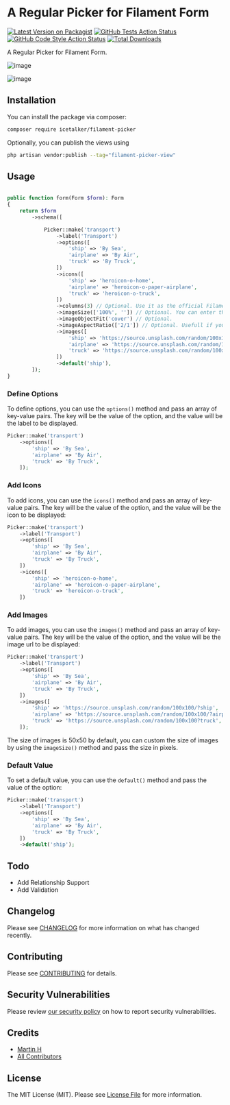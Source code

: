# A Regular Picker for Filament Form

[![Latest Version on Packagist](https://img.shields.io/packagist/v/icetalker/filament-picker.svg?style=flat-square)](https://packagist.org/packages/icetalker/filament-picker)
[![GitHub Tests Action Status](https://img.shields.io/github/actions/workflow/status/icetalker/filament-picker/run-tests.yml?branch=main&label=tests&style=flat-square)](https://github.com/icetalker/filament-picker/actions?query=workflow%3Arun-tests+branch%3Amain)
[![GitHub Code Style Action Status](https://img.shields.io/github/actions/workflow/status/icetalker/filament-picker/fix-php-code-style-issues.yml?branch=main&label=code%20style&style=flat-square)](https://github.com/icetalker/filament-picker/actions?query=workflow%3A"Fix+PHP+code+style+issues"+branch%3Amain)
[![Total Downloads](https://img.shields.io/packagist/dt/icetalker/filament-picker.svg?style=flat-square)](https://packagist.org/packages/icetalker/filament-picker)

A Regular Picker for Filament Form.

![image](https://raw.githubusercontent.com/icetalker/filament-picker/main/screenshots/picker-dark.png)

![image](https://raw.githubusercontent.com/icetalker/filament-picker/main/screenshots/picker-light.png)

## Installation

You can install the package via composer:

```bash
composer require icetalker/filament-picker
```

Optionally, you can publish the views using

```bash
php artisan vendor:publish --tag="filament-picker-view"
```

## Usage

```php

public function form(Form $form): Form
{
    return $form
        ->schema([

            Picker::make('transport')
                ->label('Transport')
                ->options([
                    'ship' => 'By Sea',
                    'airplane' => 'By Air',
                    'truck' => 'By Truck',
                ])
                ->icons([
                    'ship' => 'heroicon-o-home',
                    'airplane' => 'heroicon-o-paper-airplane',
                    'truck' => 'heroicon-o-truck',
                ])
                ->columns(3) // Optional. Use it as the official Filament columns() method.
                ->imageSize(['100%', '']) // Optional. You can enter the width and height respectively in px or %.
                ->imageObjectFit('cover') // Optional.
                ->imageAspectRatio(['2/1']) // Optional. Usefull if you do not want to set both width and height. To make it responsive.
                ->images([
                    'ship' => 'https://source.unsplash.com/random/100x100/?ship',
                    'airplane' => 'https://source.unsplash.com/random/100x100/?airplane',
                    'truck' => 'https://source.unsplash.com/random/100x100?truck',
                ])
                ->default('ship'),
        ]);
}
```

### Define Options

To define options, you can use the `options()` method and pass an array of key-value pairs. The key will be the value of the option, and the value will be the label to be displayed.

```php
Picker::make('transport')
    ->options([
        'ship' => 'By Sea',
        'airplane' => 'By Air',
        'truck' => 'By Truck',
    ]);
```

### Add Icons

To add icons, you can use the `icons()` method and pass an array of key-value pairs. The key will be the value of the option, and the value will be the icon to be displayed:

```php
Picker::make('transport')
    ->label('Transport')
    ->options([
        'ship' => 'By Sea',
        'airplane' => 'By Air',
        'truck' => 'By Truck',
    ])
    ->icons([
        'ship' => 'heroicon-o-home',
        'airplane' => 'heroicon-o-paper-airplane',
        'truck' => 'heroicon-o-truck',
    ])
```

### Add Images

To add images, you can use the `images()` method and pass an array of key-value pairs. The key will be the value of the option, and the value will be the image url to be displayed:

```php
Picker::make('transport')
    ->label('Transport')
    ->options([
        'ship' => 'By Sea',
        'airplane' => 'By Air',
        'truck' => 'By Truck',
    ])
    ->images([
        'ship' => 'https://source.unsplash.com/random/100x100/?ship',
        'airplane' => 'https://source.unsplash.com/random/100x100/?airplane',
        'truck' => 'https://source.unsplash.com/random/100x100?truck',
    ]);
```

The size of images is 50x50 by default, you can custom the size of images by using the `imageSize()` method and pass the size in pixels.

### Default Value

To set a default value, you can use the `default()` method and pass the value of the option:

```php
Picker::make('transport')
    ->label('Transport')
    ->options([
        'ship' => 'By Sea',
        'airplane' => 'By Air',
        'truck' => 'By Truck',
    ])
    ->default('ship');
```

## Todo

- Add Relationship Support
- Add Validation

## Changelog

Please see [CHANGELOG](CHANGELOG.md) for more information on what has changed recently.

## Contributing

Please see [CONTRIBUTING](CONTRIBUTING.md) for details.

## Security Vulnerabilities

Please review [our security policy](../../security/policy) on how to report security vulnerabilities.

## Credits

- [Martin H](https://github.com/icetalker)
- [All Contributors](../../contributors)

## License

The MIT License (MIT). Please see [License File](LICENSE.md) for more information.
